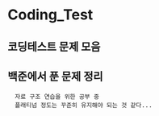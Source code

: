 # Coding_Test
## 코딩테스트 문제 모음

## 백준에서 푼 문제 정리

```
  자료 구조 연습을 위한 공부 중
  플래티넘 정도는 꾸준히 유지해야 되는 것 같다...
```
